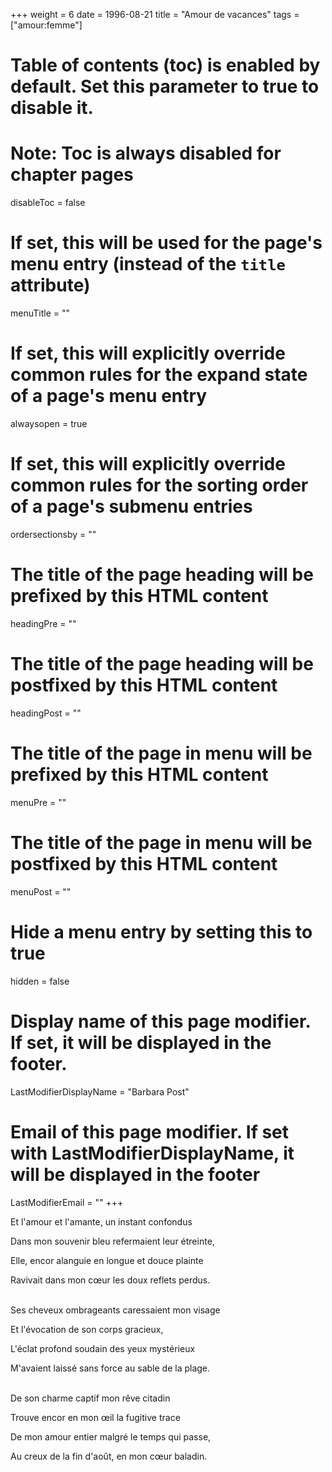 +++
weight = 6
date = 1996-08-21
title = "Amour de vacances"
tags = ["amour:femme"]
# Table of contents (toc) is enabled by default. Set this parameter to true to disable it.
# Note: Toc is always disabled for chapter pages
disableToc = false
# If set, this will be used for the page's menu entry (instead of the `title` attribute)
menuTitle = ""
# If set, this will explicitly override common rules for the expand state of a page's menu entry
alwaysopen = true
# If set, this will explicitly override common rules for the sorting order of a page's submenu entries
ordersectionsby = ""
# The title of the page heading will be prefixed by this HTML content
headingPre = ""
# The title of the page heading will be postfixed by this HTML content
headingPost = ""
# The title of the page in menu will be prefixed by this HTML content
menuPre = ""
# The title of the page in menu will be postfixed by this HTML content
menuPost = ""
# Hide a menu entry by setting this to true
hidden = false
# Display name of this page modifier. If set, it will be displayed in the footer.
LastModifierDisplayName = "Barbara Post"
# Email of this page modifier. If set with LastModifierDisplayName, it will be displayed in the footer
LastModifierEmail = ""
+++

Et l'amour et l'amante, un instant confondus

Dans mon souvenir bleu refermaient leur étreinte,

Elle, encor alanguie en longue et douce plainte

Ravivait dans mon cœur les doux reflets perdus.

 \
Ses cheveux ombrageants caressaient mon visage

Et l'évocation de son corps gracieux,

L'éclat profond soudain des yeux mystérieux

M'avaient laissé sans force au sable de la plage.

 \
De son charme captif mon rêve citadin

Trouve encor en mon œil la fugitive trace

De mon amour entier malgré le temps qui passe,

Au creux de la fin d'août, en mon cœur baladin.
